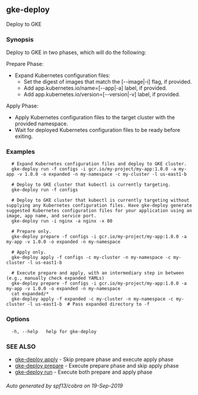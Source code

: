 ## gke-deploy

Deploy to GKE

### Synopsis

Deploy to GKE in two phases, which will do the following:

Prepare Phase:
  - Expand Kubernetes configuration files:
    - Set the digest of images that match the [--image|-i] flag, if provided.
    - Add app.kubernetes.io/name=[--app|-a] label, if provided.
    - Add app.kubernetes.io/version=[--version|-v] label, if provided.

Apply Phase:
  - Apply Kubernetes configuration files to the target cluster with the provided namespace.
  - Wait for deployed Kubernetes configuration files to be ready before exiting.


### Examples

```
  # Expand Kubernetes configuration files and deploy to GKE cluster.
  gke-deploy run -f configs -i gcr.io/my-project/my-app:1.0.0 -a my-app -v 1.0.0 -o expanded -n my-namespace -c my-cluster -l us-east1-b

  # Deploy to GKE cluster that kubectl is currently targeting.
  gke-deploy run -f configs

  # Deploy to GKE cluster that kubectl is currently targeting without supplying any Kubernetes configuration files. Have gke-deploy generate suggested Kubernetes configuration files for your application using an image, app name, and service port.
  gke-deploy run -i nginx -a nginx -x 80

  # Prepare only.
  gke-deploy prepare -f configs -i gcr.io/my-project/my-app:1.0.0 -a my-app -v 1.0.0 -o expanded -n my-namespace

  # Apply only.
  gke-deploy apply -f configs -c my-cluster -n my-namespace -c my-cluster -l us-east1-b

  # Execute prepare and apply, with an intermediary step in between (e.g., manually check expanded YAMLs)
  gke-deploy prepare -f configs -i gcr.io/my-project/my-app:1.0.0 -a my-app -v 1.0.0 -o expanded -n my-namespace
  cat expanded/*
  gke-deploy apply -f expanded -c my-cluster -n my-namespace -c my-cluster -l us-east1-b  # Pass expanded directory to -f
```

### Options

```
  -h, --help   help for gke-deploy
```

### SEE ALSO

* [gke-deploy apply](gke-deploy_apply.md)	 - Skip prepare phase and execute apply phase
* [gke-deploy prepare](gke-deploy_prepare.md)	 - Execute prepare phase and skip apply phase
* [gke-deploy run](gke-deploy_run.md)	 - Execute both prepare and apply phase

###### Auto generated by spf13/cobra on 19-Sep-2019
